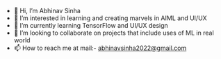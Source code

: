 - 👋 Hi, I’m Abhinav Sinha
- 👀 I’m interested in learning and creating marvels in AIML and UI/UX 
- 🌱 I’m currently learning TensorFlow and UI/UX design  
- 💞️ I’m looking to collaborate on projects that include uses of ML in real world
- 📫 How to reach me at mail:- abhinavsinha2022@gmail.com

<!---
AbhinavSinha2022/AbhinavSinha2022 is a ✨ special ✨ repository because its `README.md` (this file) appears on your GitHub profile.
You can click the Preview link to take a look at your changes.
--->
